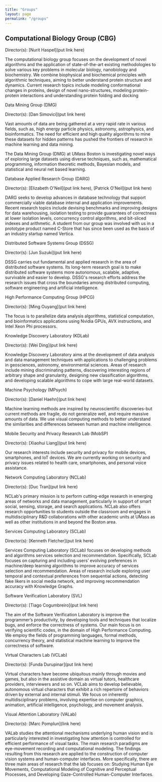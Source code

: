 ```yaml
---
title: "Groups"
layout: page
permalink: "/groups"
---
```

## Computational Biology Group (CBG)

Director(s): [Nurit Haspel](put link here)

The computational biology group focuses on the development of novel algorithms and the application of state-of-the-art existing methodologies to solve various key problems in molecular biology, nanobiology and biochemistry. We combine biophysical and biochemical principles with algorithmic techniques, aiming to better understand protein structure and dynamics. Current research topics include modeling conformational changes in proteins, design of novel nano-structures, modeling protein-protein interactions and understanding protein folding and docking


Data Mining Group (DMG)

Director(s): [Dan Simovici](put link here)

Vast amounts of data are being gathered at a very rapid rate in various fields, such as, high energy particle physics, astronomy, astrophysics, and bioinformatics. The need for efficient and high quality algorithms to mine these datasets for hidden patterns has pushed the frontiers of research in machine learning and data mining.

The Data Mining Group (DMG) at UMass Boston is investigating novel ways of exploring large datasets using diverse techniques, such as, mathematical programming, information theoretic methods, Bayesian models, and statistical and neural net based learning.


Database Applied Research Group (DARG)

Director(s): [Elizabeth O'Neil](put link here), [Patrick O'Neil](put link here) 

DARG seeks to develop advances in database technology that support commercially viable database internal and application improvements. Recent research topics include devising benchmarks and improving designs for data warehousing, isolation testing to provide guarantees of correctness at lower isolation levels, concurrency control algorithms, and bit-sliced indexes and arithmetic. A student from our group was involved with us in a prototype product named C-Store that has since been used as the basis of an industry startup named Vertica.


Distributed Software Systems Group (DSSG)

Director(s): [Jun Suzuki](put link here)

DSSG carries out fundamental and applied research in the area of distributed software systems. Its long-term research goal is to make distributed software systems more autonomous, scalable, adaptive, survivable and easier to develop. DSSG's research efforts address the research issues that cross the boundaries among distributed computing, software engineering and artificial intelligence.


High Performance Computing Group (HPCG)

Director(s): [Ming Ouyang](put link here) 

The focus is to parallelize data analysis algorithms, statistical computation, and bioinformatics applications using Nvidia GPUs, AVX instructions, and Intel Xeon Phi processors.


Knowledge Discovery Laboratory (KDLab)

Director(s): [Wei Ding](put link here) 

Knowledge Discovery Laboratory aims at the development of data analysis and data management techniques with applications to challenging problems in geosciences, astronomy, environmental sciences. Areas of research include mining discriminating patterns, discovering interesting regions of arbitrary shape and granularity, designing new classification algorithms, and developing scalable algorithms to cope with large real-world datasets.


Machine Psychology (MPsych)

Director(s): [Daniel Haehn](put link here)

Machine learning methods are inspired by neuroscientific discoveries-but current methods are fragile, do not generalize well, and require massive amounts of data. We use visual computing methods to better understand the similarities and differences between human and machine intelligence.


Mobile Security and Privacy Research Lab (MobSP)

Director(s): [Xiaohui Liang](put link here) 

Our research interests include security and privacy for mobile devices, smartphones, and IoT devices. We are currently working on security and privacy issues related to health care, smartphones, and personal voice assistance.


Network Computing Laboratory (NCLab)

Director(s): [Duc Tran](put link here) 

NCLab's primary mission is to perform cutting-edge research in emerging areas of networks and data management, particularly in support of smart social, sensing, storage, and search applications. NCLab also offers research opportunities to students outside the classroom and engages in multidisciplinary R&D collaborations with other academic units at UMass as well as other institutions in and beyond the Boston area.


Services Computing Laboratory (SCLab)

Director(s): [Kenneth Fletcher](put link here) 

Services Computing Laboratory (SCLab) focuses on developing methods and algorithms services selection and recommendation. Specifically, SCLab focuses on capturing and including users’ evolving preferences in machine/deep learning algorithms to improve accuracy of services selection and recommendation. Areas of research include exploring user temporal and contextual preferences from sequential actions, detecting fake likers in social media network, and improving recommendation accuracy with Knowledge Graphs.


Software Verification Laboratory (SVL)

Director(s): [Tiago Cogumbreiro](put link here) 

The aim of the Software Verification Laboratory is improve the programmer’s productivity, by developing tools and techniques that localize bugs, and enforce the correctness of systems. Our main focus is on verifying scientific codes, in the domain of High Performance Computing. We employ the fields of programming languages, formal methods, concurrency theory, and statistical machine learning to improve the correctness of software.


Virtual Characters Lab (VCLab)

Director(s): [Funda Durupinar](put link here) 

Virtual characters have become ubiquitous mainly through movies and games, but also in the assistive domain as virtual tutors, healthcare providers, interviewers and so on. VCLab aims to develop believable, autonomous virtual characters that exhibit a rich repertoire of behaviors driven by external and internal stimuli. We focus on inherently multidisciplinary problems, involving expertise on computer graphics, animation, artificial intelligence, psychology, and movement analysis.


Visual Attention Laboratory (VALab)

Director(s): [Marc Pomplun](link here)

VALab studies the attentional mechanisms underlying human vision and is particularly interested in investigating how attention is controlled for efficient performance of visual tasks. The main research paradigms are eye-movement recording and computational modeling. The findings resulting from this research are applied to the construction of computer vision systems and human-computer interfaces. More specifically, there are three main areas of research that the lab focuses on: Studying Human Eye Movements, Computational Modeling of Cognitive and Perceptual Processes, and Developing Gaze-Controlled Human-Computer Interfaces.